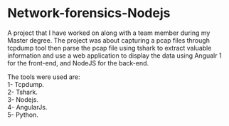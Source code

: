 # Network-forensics-Nodejs
A project that I have worked on along with a team member during my Master degree.
The project was about capturing a pcap files through tcpdump tool then parse the pcap file using tshark to extract valuable information and use a web application to display the data using Angualr 1 for the front-end, and NodeJS for the back-end.


The tools were used are:               
   1- Tcpdump.                 
   2- Tshark.              
   3- Nodejs.              
   4- AngularJs.                  
   5- Python.            

